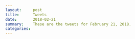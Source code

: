 ```yaml
---
layout:     post
title:      Tweets
date:       2018-02-21
summary:    These are the tweets for February 21, 2018.
categories:
---
```


